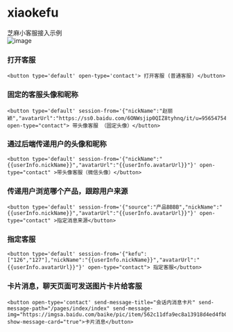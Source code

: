# xiaokefu
芝麻小客服接入示例
<br />
![image](https://github.com/hotapp8/xiaokefu/blob/master/xiaokefu_demo.png)

### 打开客服
```
<button type='default' open-type='contact'> 打开客服 (普通客服) </button>
```
### 固定的客服头像和昵称
``` 
<button type='default' session-from='{"nickName":"赵丽颖","avatarUrl":"https://ss0.baidu.com/6ONWsjip0QIZ8tyhnq/it/u=956547549,964120469&fm=58"}' open-type="contact"> 带头像客服 （固定头像）</button>
``` 

### 通过后端传递用户的头像和昵称
```
<button type='default' session-from='{"nickName":"{{userInfo.nickName}}","avatarUrl":"{{userInfo.avatarUrl}}"}' open-type="contact" >带头像客服（微信头像）</button>
```
### 传递用户浏览哪个产品，跟踪用户来源
```
<button type='default' session-from='{"source":"产品BBBB","nickName":"{{userInfo.nickName}}","avatarUrl":"{{userInfo.avatarUrl}}"}' open-type="contact" >指定消息来源</button>
```
### 指定客服
```
<button type='default' session-from='{"kefu":["126","127"],"nickName":"{{userInfo.nickName}}","avatarUrl":"{{userInfo.avatarUrl}}"}' open-type="contact"> 指定客服</button>
```
### 卡片消息，聊天页面可发送图片卡片给客服
```
<button open-type='contact' send-message-title="会话内消息卡片" send-message-path="/pages/index/index" send-message-img="https://imgsa.baidu.com/baike/pic/item/562c11dfa9ec8a13918d4ed4fb03918fa0ecc06b.jpg" show-message-card="true">卡片消息</button>
```
